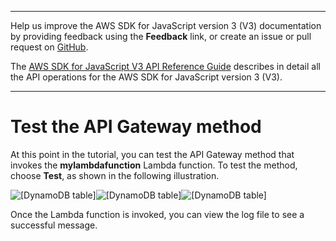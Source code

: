 --------

Help us improve the AWS SDK for JavaScript version 3 \(V3\) documentation by providing feedback using the **Feedback** link, or create an issue or pull request on [GitHub](https://github.com/awsdocs/aws-sdk-for-javascript-v3)\.

 The [AWS SDK for JavaScript V3 API Reference Guide](https://docs.aws.amazon.com/AWSJavaScriptSDK/v3/latest/index.html) describes in detail all the API operations for the AWS SDK for JavaScript version 3 \(V3\)\.

--------

# Test the API Gateway method<a name="api-gateway-invoking-lambda-run-test"></a>

At this point in the tutorial, you can test the API Gateway method that invokes the **mylambdafunction** Lambda function\. To test the method, choose **Test**, as shown in the following illustration\.

![\[DynamoDB table\]](http://docs.aws.amazon.com/sdk-for-javascript/v3/developer-guide/)![\[DynamoDB table\]](http://docs.aws.amazon.com/sdk-for-javascript/v3/developer-guide/)![\[DynamoDB table\]](http://docs.aws.amazon.com/sdk-for-javascript/v3/developer-guide/)

Once the Lambda function is invoked, you can view the log file to see a successful message\.